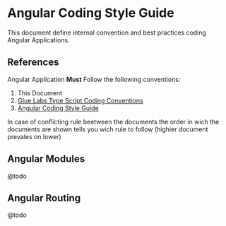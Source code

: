 # Angular Coding Style Guide

This document define internal convention and best practices coding Angular Applications.

## References
Angular Application **Must** Follow the following conventions:

 1. This Document
 2. [Glue Labs Type Script Coding Conventions](../typescript/TYPESCRIPT.md)
 3. [Angular Coding Style Guide](https://angular.io/guide/styleguide)

In case of conflicting rule beetween the documents the order in wich the documents are shown tells you wich rule to follow (highier document prevales on lower)


## Angular Modules
@todo


## Angular Routing
@todo

